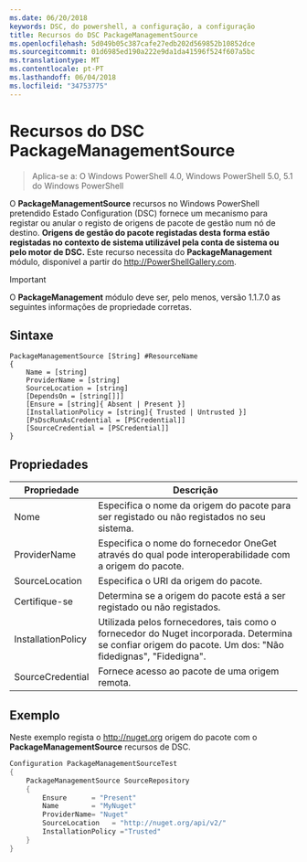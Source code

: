 ```yaml
---
ms.date: 06/20/2018
keywords: DSC, do powershell, a configuração, a configuração
title: Recursos do DSC PackageManagementSource
ms.openlocfilehash: 5d049b05c387cafe27edb202d569852b10852dce
ms.sourcegitcommit: 01d6985ed190a222e9da1da41596f524f607a5bc
ms.translationtype: MT
ms.contentlocale: pt-PT
ms.lasthandoff: 06/04/2018
ms.locfileid: "34753775"
---
```

# <a name="dsc-packagemanagementsource-resource"></a>Recursos do DSC PackageManagementSource

> Aplica-se a: O Windows PowerShell 4.0, Windows PowerShell 5.0, 5.1 do Windows PowerShell

O **PackageManagementSource** recursos no Windows PowerShell pretendido Estado Configuration (DSC) fornece um mecanismo para registar ou anular o registo de origens de pacote de gestão num nó de destino. **Origens de gestão do pacote registadas desta forma estão registadas no contexto de sistema utilizável pela conta de sistema ou pelo motor de DSC.** Este recurso necessita do **PackageManagement** módulo, disponível a partir do http://PowerShellGallery.com.

> [!IMPORTANT]
> O **PackageManagement** módulo deve ser, pelo menos, versão 1.1.7.0 as seguintes informações de propriedade corretas.

## <a name="syntax"></a>Sintaxe

```
PackageManagementSource [String] #ResourceName
{
    Name = [string]
    ProviderName = [string]
    SourceLocation = [string]
    [DependsOn = [string[]]]
    [Ensure = [string]{ Absent | Present }]
    [InstallationPolicy = [string]{ Trusted | Untrusted }]
    [PsDscRunAsCredential = [PSCredential]]
    [SourceCredential = [PSCredential]]
}
```

## <a name="properties"></a>Propriedades

|  Propriedade  |  Descrição   |
|---|---|
| Nome| Especifica o nome da origem do pacote para ser registado ou não registados no seu sistema.|
| ProviderName| Especifica o nome do fornecedor OneGet através do qual pode interoperabilidade com a origem do pacote.|
| SourceLocation| Especifica o URI da origem do pacote.|
| Certifique-se| Determina se a origem do pacote está a ser registado ou não registados.|
| InstallationPolicy| Utilizada pelos fornecedores, tais como o fornecedor do Nuget incorporada. Determina se confiar origem do pacote. Um dos: "Não fidedignas", "Fidedigna".|
| SourceCredential| Fornece acesso ao pacote de uma origem remota.|

## <a name="example"></a>Exemplo

Neste exemplo regista o http://nuget.org origem do pacote com o **PackageManagementSource** recursos de DSC.

```powershell
Configuration PackageManagementSourceTest
{
    PackageManagementSource SourceRepository
    {
        Ensure      = "Present"
        Name        = "MyNuget"
        ProviderName= "Nuget"
        SourceLocation   = "http://nuget.org/api/v2/"
        InstallationPolicy ="Trusted"
    }
}
```